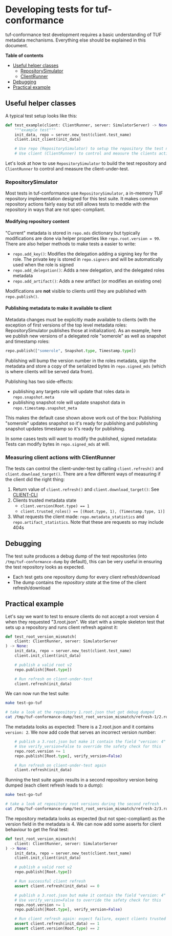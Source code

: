 # Developing tests for tuf-conformance

tuf-conformance test development requires a basic understanding of TUF metadata mechanisms.
Everything else should be explained in this document.

**Table of contents**

* [Useful helper classes](#useful-helper-classes)
  * [RepositorySimulator](#repositorysimulator)
  * [ClientRunner](#measuring-client-actions-with-clientrunner)
* [Debugging](#debugging)
* [Practical example](#practical-example)


## Useful helper classes

A typical test setup looks like this:

```python
def test_example(client: ClientRunner, server: SimulatorServer) -> None:
    """example test"""
    init_data, repo = server.new_test(client.test_name)
    client.init_client(init_data)

    # Use repo (RepositorySimulator) to setup the repository the test needs,
    # Use client (ClientRunner) to control and measure the clients actions
```

Let's look at how to use `RepositorySimulator` to build the test repository and `ClientRunner`
to control and measure the client-under-test.

### RepositorySimulator

Most tests in tuf-conformance use `RepositorySimulator`, a in-memory TUF repository implementation
designed for this test suite. It makes common repository actions fairly easy but still allows
tests to meddle with the repository in ways that are not spec-compliant.

#### Modifying repository content

"Current" metadata is stored in `repo.mds` dictionary but typically modifications are done via
helper properties like `repo.root.version = 99`. There are also helper methods to make tests a
easier to write:
* `repo.add_key()`: Modifies the delegation adding a signing key for the role. The private
    key is stored in `repo.signers` and will be automatically used when the role is signed
* `repo.add_delegation()`: Adds a new delegation, and the delegated roles metadata
* `repo.add_artifact()`: Adds a new artifact (or modifies an existing one)

Modifications are **not** visible to clients until they are published with `repo.publish()`.

#### Publishing metadata to make it available to client

Metadata changes must be explicitly made available to clients (with the exception of first
versions of the top level metadata roles: RepositorySimulator publishes those at
initialization). As an example, here we publish new versions of a delegated role "somerole"
as well as snapshot and timestamp roles:

```python
repo.publish(["somerole", Snapshot.type, Timestamp.type])
```

Publishing will bump the version number in the roles metadata, sign the metadata and store a
copy of the serialized bytes in `repo.signed_mds` (which is where clients will be served data
from).

Publishing has two side-effects:
* publishing any targets role will update that roles data in `repo.snapshot.meta`
* publishing snapshot role will update snapshot data in `repo.timestamp.snapshot_meta`

This makes the default case shown above work out of the box: Publishing "somerole" updates
snapshot so it's ready for publishing and publishing snapshot updates timestamp so it's ready
for publishing.

In some cases tests will want to modify the published, signed metadata: Tests can modify bytes in
`repo.signed_mds` at will.

### Measuring client actions with ClientRunner

The tests can control the client-under-test by calling `client.refresh()` and
`client.download_target()`. There are a few different ways of measuring if the client did the right
thing:
1. Return value of `client.refresh()` and `client.download_target()`: See [CLIENT-CLI](CLIENT-CLI.md)
1. Clients trusted metadata state
   * `client.version(Root.type) == 1`
   * `client.trusted_roles() == [(Root.type, 1), (Timestamp.type, 1)]`
3. What requests the client made: `repo.metadata_statistics` and `repo.artifact_statistics`. Note
   that these are requests so may include 404s

## Debugging

The test suite produces a debug dump of the test repositories (into `/tmp/tuf-conformance-dump`
by default), this can be very useful in ensuring the test repository looks as expected.
* Each test gets one repository dump for every client refresh/download
* The dump contains the _repository state_ at the time of the client refresh/download

## Practical example

Let's say we want to test to ensure clients do not accept a root version 4 when they requested
"3.root.json". We start with a simple skeleton test that sets up a repository and runs client
refresh against it:

```python
def test_root_version_mismatch(
    client: ClientRunner, server: SimulatorServer
) -> None:
    init_data, repo = server.new_test(client.test_name)
    client.init_client(init_data)

    # publish a valid root v2
    repo.publish([Root.type])

    # Run refresh on client-under-test
    client.refresh(init_data)
```

We can now run the test suite:

```bash
make test-go-tuf

# take a look at the repository 1.root.json that got debug dumped
cat /tmp/tuf-conformance-dump/test_root_version_mismatch/refresh-1/2.root.json
```

The metadata looks as expected: There is a 2.root.json and it contains `version: 2`. We now add
code that serves an incorrect version number:

```python
    # publish a 3.root.json but make it contain the field "version: 4"
    # Use verify_version=False to override the safety check for this
    repo.root.version += 1
    repo.publish([Root.type], verify_version=False)

    # Run refresh on client-under-test again
    client.refresh(init_data)
```

Running the test suite again results in a second repository version being dumped (each client
refresh leads to a dump):
```bash
make test-go-tuf

# take a look at repository root versions during the second refresh
cat /tmp/tuf-conformance-dump/test_root_version_mismatch/refresh-2/3.root.json
```

The repository metadata looks as expected (but not spec-compliant) as the version field in the metadata is 4.
We can now add some asserts for client behaviour to get the final test:

```python
def test_root_version_mismatch(
    client: ClientRunner, server: SimulatorServer
) -> None:
    init_data, repo = server.new_test(client.test_name)
    client.init_client(init_data)

    # publish a valid root v2
    repo.publish([Root.type])

    # Run successful client refresh
    assert client.refresh(init_data) == 0

    # publish a 3.root.json but make it contain the field "version: 4"
    # Use verify_version=False to override the safety check for this
    repo.root.version += 1
    repo.publish([Root.type], verify_version=False)

    # Run client refresh again: expect failure, expect clients trusted root to be v2
    assert client.refresh(init_data) == 1
    assert client.version(Root.type) == 2
```
